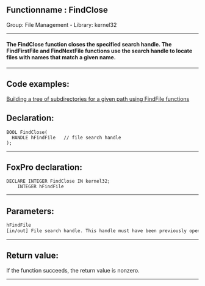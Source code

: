 <link rel="stylesheet" type="text/css" href="../../css/win32api.css">  
<link rel="stylesheet" href="https://cdnjs.cloudflare.com/ajax/libs/font-awesome/4.7.0/css/font-awesome.min.css">

## Functionname : FindClose
Group: File Management - Library: kernel32    
***  


#### The FindClose function closes the specified search handle. The FindFirstFile and FindNextFile functions use the search handle to locate files with names that match a given name.
***  


## Code examples:
[Building a tree of subdirectories for a given path using FindFile functions](../../samples/sample_236.md)  

## Declaration:
```foxpro  
BOOL FindClose(
  HANDLE hFindFile   // file search handle
);  
```  
***  


## FoxPro declaration:
```foxpro  
DECLARE INTEGER FindClose IN kernel32;
	INTEGER hFindFile  
```  
***  


## Parameters:
```txt  
hFindFile
[in/out] File search handle. This handle must have been previously opened by the FindFirstFile function.  
```  
***  


## Return value:
If the function succeeds, the return value is nonzero.  
***  


